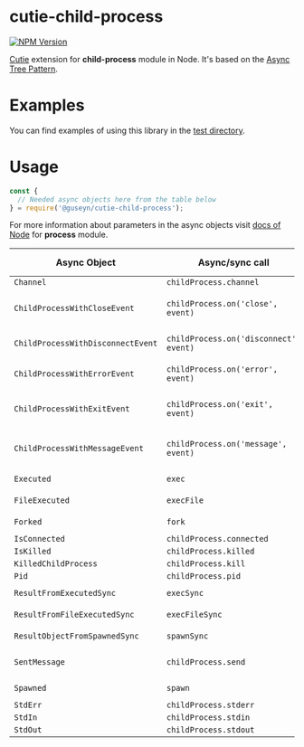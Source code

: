 # cutie-child-process

[![NPM Version][npm-image]][npm-url]

[Cutie](https://github.com/Guseyn/cutie) extension for <b>child-process</b> module in Node. It's based on the [Async Tree Pattern](https://github.com/Guseyn/async-tree-patern/blob/master/Async_Tree_Patern.pdf).

# Examples

You can find examples of using this library in the [test directory](https://github.com/Guseyn/cutie-child-process/tree/master/test).

# Usage

```js
const {
  // Needed async objects here from the table below
} = require('@guseyn/cutie-child-process');
```
For more information about parameters in the async objects visit [docs of Node](https://nodejs.org/en/docs/) for <b>process</b> module.

| Async Object  | Async/sync call | Parameters | Representation result |
| ------------- | ----------------| ---------- | --------------------- |
| `Channel` | `childProcess.channel` | `childProcess` | `object\|undefined` |
| `ChildProcessWithCloseEvent` | `childProcess.on('close', event)` | `childProcess, event(Event with definedBody(code, signal))` | `childProcess` |
| `ChildProcessWithDisconnectEvent` | `childProcess.on('disconnect', event)` | `childProcess, event(Event with definedBody())` | `childProcess` |
| `ChildProcessWithErrorEvent` | `childProcess.on('error', event)` | `childProcess, event(Event with definedBody(error))` | `childProcess` |
| `ChildProcessWithExitEvent` | `childProcess.on('exit', event)` | `childProcess, event(Event with definedBody(code, signal))` | `childProcess` |
| `ChildProcessWithMessageEvent` | `childProcess.on('message', event)` | `childProcess, event(Event with definedBody(message, sendHandle))` | `childProcess` |
| `Executed` | `exec` | `command[, options][, callback]` | `childProcess` |
| `FileExecuted` | `execFile` | `file[,args][, options][, callback]` | `childProcess` |
| `Forked` | `fork` | `modulePath[,args][, options]` | `childProcess` |
| `IsConnected` | `childProcess.connected` | `childProcess` | `boolean` |
| `IsKilled` | `childProcess.killed` | `childProcess` | `boolean` |
| `KilledChildProcess` | `childProcess.kill` | `childProcess` | `childProcess` |
| `Pid` | `childProcess.pid` | `childProcess` | `number` |
| `ResultFromExecutedSync` | `execSync` | `command[,args][,options]` | `buffer\|string` |
| `ResultFromFileExecutedSync` | `execFileSync` | `file[,args][,options]` | `buffer\|string` |
| `ResultObjectFromSpawnedSync` | `spawnSync` | `command[,args][,options]` | `object` |
| `SentMessage` | `childProcess.send` | `childProcess, message, sendHandle, options` | `message` |
| `Spawned` | `spawn` | `command[,args][,options]` | `childProcess` |
| `StdErr` | `childProcess.stderr` | `childProcess` | `stream` |
| `StdIn` | `childProcess.stdin` | `childProcess` | `stream` |
| `StdOut` | `childProcess.stdout` | `childProcess` | `stream` |

[npm-image]: https://img.shields.io/npm/v/@guseyn/cutie-child-process.svg
[npm-url]: https://npmjs.org/package/@guseyn/cutie-child-process
